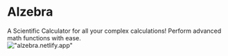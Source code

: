 # Alzebra
A Scientific Calculator for all your complex calculations! Perform advanced math functions with ease.<br>
!["alzebra.netlify.app"](alzebra.netlify.app)
